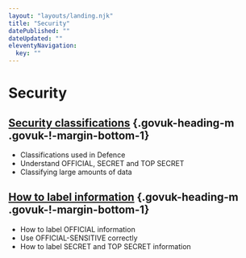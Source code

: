 ```yaml
---
layout: "layouts/landing.njk"
title: "Security"
datePublished: ""
dateUpdated: ""
eleventyNavigation:
  key: ""
---
```


# Security

## [Security classifications](security/security-classifications) {.govuk-heading-m .govuk-!-margin-bottom-1}

- Classifications used in Defence
- Understand OFFICIAL, SECRET and TOP SECRET
- Classifying large amounts of data

## [How to label information](security/how-to-label-information) {.govuk-heading-m .govuk-!-margin-bottom-1}

- How to label OFFICIAL information
- Use OFFICIAL-SENSITIVE correctly
- How to label SECRET and TOP SECRET information
